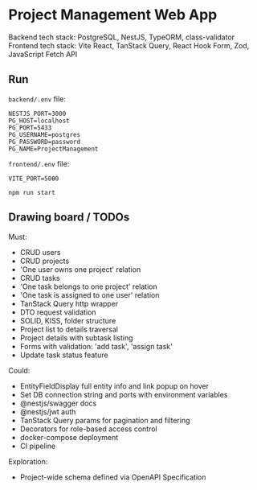 # Project Management Web App

Backend tech stack: PostgreSQL, NestJS, TypeORM, class-validator
Frontend tech stack: Vite React, TanStack Query, React Hook Form, Zod, JavaScript Fetch API

## Run

`backend/.env` file:
```
NESTJS_PORT=3000
PG_HOST=localhost
PG_PORT=5433
PG_USERNAME=postgres
PG_PASSWORD=password
PG_NAME=ProjectManagement
```

`frontend/.env` file:
```
VITE_PORT=5000
```

```
npm run start
```

## Drawing board / TODOs

Must:
- CRUD users
- CRUD projects
- 'One user owns one project' relation
- CRUD tasks
- 'One task belongs to one project' relation
- 'One task is assigned to one user' relation
- TanStack Query http wrapper
- DTO request validation
- SOLID, KISS, folder structure
- Project list to details traversal
- Project details with subtask listing
- Forms with validation: 'add task', 'assign task'
- Update task status feature

Could:
- EntityFieldDisplay full entity info and link popup on hover
- Set DB connection string and ports with environment variables
- @nestjs/swagger docs
- @nestjs/jwt auth
- TanStack Query params for pagination and filtering
- Decorators for role-based access control
- docker-compose deployment
- CI pipeline

Exploration:
- Project-wide schema defined via OpenAPI Specification